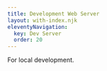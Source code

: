 ```yaml
---
title: Development Web Server
layout: with-index.njk
eleventyNavigation:
  key: Dev Server
  order: 20
---
```


For local development.
